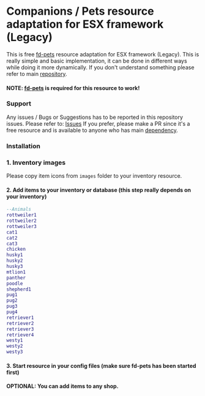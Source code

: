 # Companions / Pets resource adaptation for ESX framework (Legacy)
This is free [fd-pets](https://github.com/FelisDevelopment/fd-pets-support) resource adaptation for ESX framework (Legacy). This is really simple and basic implementation, it can be done in different ways while doing it more dynamically. If you don't understand something please refer to main [repository](https://github.com/FelisDevelopment/fd-pets-support).

#### NOTE: [fd-pets](https://github.com/FelisDevelopment/fd-pets-support) is required for this resource to work!

### Support
Any issues / Bugs or Suggestions has to be reported in this repository issues. Please refer to: [Issues](https://github.com/FelisDevelopment/fdesx-pets/issues)
If you prefer, please make a PR since it's a free resource and is available to anyone who has main [dependency](https://github.com/FelisDevelopment/fd-pets-support).

### Installation

### 1. Inventory images
Please copy item icons from `images` folder to your inventory resource.

#### 2. Add items to your inventory or database (this step really depends on your inventory)
```lua
--Animals
rottweiler1
rottweiler2
rottweiler3
cat1
cat2
cat3
chicken
husky1
husky2
husky3
mtlion1
panther
poodle
shepherd1
pug1
pug2
pug3
pug4
retriever1
retriever2
retriever3
retriever4
westy1
westy2
westy3
```

#### 3. Start resource in your config files (make sure fd-pets has been started first)

#### OPTIONAL: You can add items to any shop.
